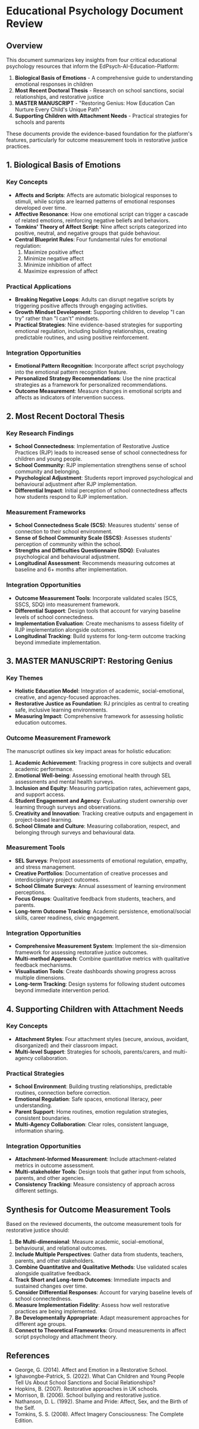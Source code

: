 # Educational Psychology Document Review

## Overview

This document summarizes key insights from four critical educational psychology resources that inform the EdPsych-AI-Education-Platform:

1. **Biological Basis of Emotions** - A comprehensive guide to understanding emotional responses in children
2. **Most Recent Doctoral Thesis** - Research on school sanctions, social relationships, and restorative justice
3. **MASTER MANUSCRIPT** - "Restoring Genius: How Education Can Nurture Every Child's Unique Path"
4. **Supporting Children with Attachment Needs** - Practical strategies for schools and parents

These documents provide the evidence-based foundation for the platform's features, particularly for outcome measurement tools in restorative justice practices.

## 1. Biological Basis of Emotions

### Key Concepts

- **Affects and Scripts**: Affects are automatic biological responses to stimuli, while scripts are learned patterns of emotional responses developed over time.
- **Affective Resonance**: How one emotional script can trigger a cascade of related emotions, reinforcing negative beliefs and behaviors.
- **Tomkins' Theory of Affect Script**: Nine affect scripts categorized into positive, neutral, and negative groups that guide behaviour.
- **Central Blueprint Rules**: Four fundamental rules for emotional regulation:
  1. Maximize positive affect
  2. Minimize negative affect
  3. Minimize inhibition of affect
  4. Maximize expression of affect

### Practical Applications

- **Breaking Negative Loops**: Adults can disrupt negative scripts by triggering positive affects through engaging activities.
- **Growth Mindset Development**: Supporting children to develop "I can try" rather than "I can't" mindsets.
- **Practical Strategies**: Nine evidence-based strategies for supporting emotional regulation, including building relationships, creating predictable routines, and using positive reinforcement.

### Integration Opportunities

- **Emotional Pattern Recognition**: Incorporate affect script psychology into the emotional pattern recognition feature.
- **Personalized Strategy Recommendations**: Use the nine practical strategies as a framework for personalized recommendations.
- **Outcome Measurement**: Measure changes in emotional scripts and affects as indicators of intervention success.

## 2. Most Recent Doctoral Thesis

### Key Research Findings

- **School Connectedness**: Implementation of Restorative Justice Practices (RJP) leads to increased sense of school connectedness for children and young people.
- **School Community**: RJP implementation strengthens sense of school community and belonging.
- **Psychological Adjustment**: Students report improved psychological and behavioural adjustment after RJP implementation.
- **Differential Impact**: Initial perception of school connectedness affects how students respond to RJP implementation.

### Measurement Frameworks

- **School Connectedness Scale (SCS)**: Measures students' sense of connection to their school environment.
- **Sense of School Community Scale (SSCS)**: Assesses students' perception of community within the school.
- **Strengths and Difficulties Questionnaire (SDQ)**: Evaluates psychological and behavioural adjustment.
- **Longitudinal Assessment**: Recommends measuring outcomes at baseline and 6+ months after implementation.

### Integration Opportunities

- **Outcome Measurement Tools**: Incorporate validated scales (SCS, SSCS, SDQ) into measurement framework.
- **Differential Support**: Design tools that account for varying baseline levels of school connectedness.
- **Implementation Evaluation**: Create mechanisms to assess fidelity of RJP implementation alongside outcomes.
- **Longitudinal Tracking**: Build systems for long-term outcome tracking beyond immediate implementation.

## 3. MASTER MANUSCRIPT: Restoring Genius

### Key Themes

- **Holistic Education Model**: Integration of academic, social-emotional, creative, and agency-focused approaches.
- **Restorative Justice as Foundation**: RJ principles as central to creating safe, inclusive learning environments.
- **Measuring Impact**: Comprehensive framework for assessing holistic education outcomes.

### Outcome Measurement Framework

The manuscript outlines six key impact areas for holistic education:

1. **Academic Achievement**: Tracking progress in core subjects and overall academic performance.
2. **Emotional Well-being**: Assessing emotional health through SEL assessments and mental health surveys.
3. **Inclusion and Equity**: Measuring participation rates, achievement gaps, and support access.
4. **Student Engagement and Agency**: Evaluating student ownership over learning through surveys and observations.
5. **Creativity and Innovation**: Tracking creative outputs and engagement in project-based learning.
6. **School Climate and Culture**: Measuring collaboration, respect, and belonging through surveys and behavioural data.

### Measurement Tools

- **SEL Surveys**: Pre/post assessments of emotional regulation, empathy, and stress management.
- **Creative Portfolios**: Documentation of creative processes and interdisciplinary project outcomes.
- **School Climate Surveys**: Annual assessment of learning environment perceptions.
- **Focus Groups**: Qualitative feedback from students, teachers, and parents.
- **Long-term Outcome Tracking**: Academic persistence, emotional/social skills, career readiness, civic engagement.

### Integration Opportunities

- **Comprehensive Measurement System**: Implement the six-dimension framework for assessing restorative justice outcomes.
- **Multi-method Approach**: Combine quantitative metrics with qualitative feedback mechanisms.
- **Visualisation Tools**: Create dashboards showing progress across multiple dimensions.
- **Long-term Tracking**: Design systems for following student outcomes beyond immediate intervention period.

## 4. Supporting Children with Attachment Needs

### Key Concepts

- **Attachment Styles**: Four attachment styles (secure, anxious, avoidant, disorganized) and their classroom impact.
- **Multi-level Support**: Strategies for schools, parents/carers, and multi-agency collaboration.

### Practical Strategies

- **School Environment**: Building trusting relationships, predictable routines, connection before correction.
- **Emotional Regulation**: Safe spaces, emotional literacy, peer understanding.
- **Parent Support**: Home routines, emotion regulation strategies, consistent boundaries.
- **Multi-Agency Collaboration**: Clear roles, consistent language, information sharing.

### Integration Opportunities

- **Attachment-Informed Measurement**: Include attachment-related metrics in outcome assessment.
- **Multi-stakeholder Tools**: Design tools that gather input from schools, parents, and other agencies.
- **Consistency Tracking**: Measure consistency of approach across different settings.

## Synthesis for Outcome Measurement Tools

Based on the reviewed documents, the outcome measurement tools for restorative justice should:

1. **Be Multi-dimensional**: Measure academic, social-emotional, behavioural, and relational outcomes.
2. **Include Multiple Perspectives**: Gather data from students, teachers, parents, and other stakeholders.
3. **Combine Quantitative and Qualitative Methods**: Use validated scales alongside qualitative feedback.
4. **Track Short and Long-term Outcomes**: Immediate impacts and sustained changes over time.
5. **Consider Differential Responses**: Account for varying baseline levels of school connectedness.
6. **Measure Implementation Fidelity**: Assess how well restorative practices are being implemented.
7. **Be Developmentally Appropriate**: Adapt measurement approaches for different age groups.
8. **Connect to Theoretical Frameworks**: Ground measurements in affect script psychology and attachment theory.

## References

- George, G. (2014). Affect and Emotion in a Restorative School.
- Ighavongbe-Patrick, S. (2022). What Can Children and Young People Tell Us About School Sanctions and Social Relationships?
- Hopkins, B. (2007). Restorative approaches in UK schools.
- Morrison, B. (2006). School bullying and restorative justice.
- Nathanson, D. L. (1992). Shame and Pride: Affect, Sex, and the Birth of the Self.
- Tomkins, S. S. (2008). Affect Imagery Consciousness: The Complete Edition.

